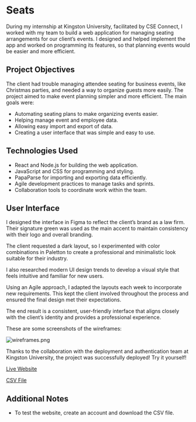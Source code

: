 # Seats

During my internship at Kingston University, facilitated by CSE Connect, I worked with my team to build a web application for managing seating arrangements for our client’s events. I designed and helped implement the app and worked on programming its features, so that planning events would be easier and more efficient.

## Project Objectives

The client had trouble managing attendee seating for business events, like Christmas parties, and needed a way to organize guests more easily. The project aimed to make event planning simpler and more efficient. The main goals were:

- Automating seating plans to make organizing events easier.
- Helping manage event and employee data.
- Allowing easy import and export of data.
- Creating a user interface that was simple and easy to use.

## Technologies Used

- React and Node.js for building the web application.
- JavaScript and CSS for programming and styling.
- PapaParse for importing and exporting data efficiently.
- Agile development practices to manage tasks and sprints.
- Collaboration tools to coordinate work within the team.

## User Interface

I designed the interface in Figma to reflect the client’s brand as a law firm. Their signature green was used as the main accent to maintain consistency with their logo and overall branding.

The client requested a dark layout, so I experimented with color combinations in Paletton to create a professional and minimalistic look suitable for their industry.

I also researched modern UI design trends to develop a visual style that feels intuitive and familiar for new users.

Using an Agile approach, I adapted the layouts each week to incorporate new requirements. This kept the client involved throughout the process and ensured the final design met their expectations.

The end result is a consistent, user-friendly interface that aligns closely with the client’s identity and provides a professional experience.

These are some screenshots of the wireframes:

![wireframes.png](https://i.postimg.cc/J7FFSq7x/wireframes.png)

Thanks to the collaboration with the deployment and authentication team at Kingston University, the project was successfully deployed! Try it yourself!

[Live Website](https://appfactory.cseconnect.org/seat/)

[CSV File](https://drive.google.com/file/d/1V_otPWjjmxPiB6I2AH-cP498ayS8G4HT/view?usp=sharing)

## Additional Notes

- To test the website, create an account and download the CSV file.

